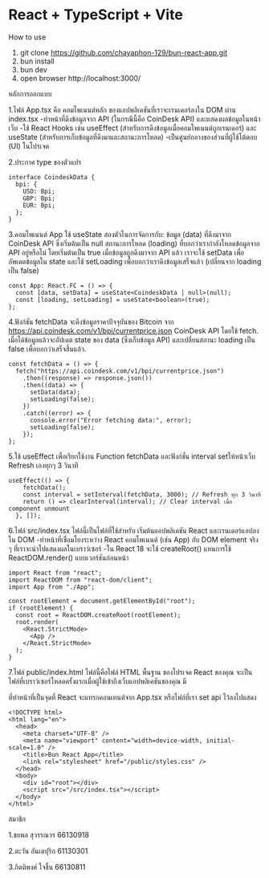 # React + TypeScript + Vite

How to use
1. git clone https://github.com/chayaphon-129/bun-react-app.git
2. bun install
3. bun dev
4. open browser http://localhost:3000/




หลักการออกแบบ



1.ไฟล์ App.tsx คือ คอมโพเนนต์หลัก ของแอปพลิเคชันที่เราจะเรนเดอร์ลงใน DOM ผ่าน index.tsx
-ทำหน้าที่ดึงข้อมูลจาก API (ในกรณีนี้คือ CoinDesk API) และแสดงผลข้อมูลในหน้าเว็บ
-ใช้ React Hooks เช่น useEffect (สำหรับการดึงข้อมูลเมื่อคอมโพเนนต์ถูกเรนเดอร์) และ useState (สำหรับการเก็บข้อมูลที่ดึงมาและสถานะการโหลด)
-เป็นศูนย์กลางของส่วนที่ผู้ใช้โต้ตอบ (UI) ในโปรเจค



2.ประกาศ type ของตัวแปร


```
interface CoindeskData {
  bpi: {
    USD: Bpi;
    GBP: Bpi;
    EUR: Bpi;
  };
}
```


3.คอมโพเนนต์ App ใช้ useState สองตัวในการจัดการกับ:
ข้อมูล (data) ที่ดึงมาจาก CoinDesk API ซึ่งเริ่มต้นเป็น null
สถานะการโหลด (loading) ที่บอกว่าเรากำลังโหลดข้อมูลจาก API อยู่หรือไม่ โดยเริ่มต้นเป็น true
เมื่อข้อมูลถูกดึงมาจาก API แล้ว เราจะใช้ setData เพื่ออัพเดตข้อมูลใน state และใช้ setLoading เพื่อบอกว่าเราดึงข้อมูลเสร็จแล้ว (เปลี่ยนจาก loading เป็น false)


```
const App: React.FC = () => {
  const [data, setData] = useState<CoindeskData | null>(null);
  const [loading, setLoading] = useState<boolean>(true);
};
```


4.ฟังก์ชัน fetchData จะดึงข้อมูลราคาปัจจุบันของ Bitcoin จาก https://api.coindesk.com/v1/bpi/currentprice.json CoinDesk API โดยใช้ fetch.
เมื่อได้ข้อมูลแล้วจะอัปเดต state ของ data (ซึ่งเก็บข้อมูล API) และเปลี่ยนสถานะ loading เป็น false เพื่อบอกว่าเสร็จสิ้นแล้ว.


```
const fetchData = () => {
  fetch("https://api.coindesk.com/v1/bpi/currentprice.json")
    .then((response) => response.json())
    .then((data) => {
      setData(data);
      setLoading(false);
    })
    .catch((error) => {
      console.error("Error fetching data:", error);
      setLoading(false);
    });
};
```


5.ใช้ useEffect เพื่อเรียกใช้งาน Function fetchData และฟังก์ชั่น interval setให้หน้าเว็บ Refresh เองทุกๆ 3 วินาที


```
useEffect(() => {
    fetchData();
    const interval = setInterval(fetchData, 3000); // Refresh ทุก 3 วินาที
    return () => clearInterval(interval); // Clear interval เมื่อ component unmount
  }, []);
```



6.ไฟล์ src/index.tsx ไฟล์นี้เป็นไฟล์ที่ใช้สำหรับ เริ่มต้นแอปพลิเคชัน React และเรนเดอร์แอปลงใน DOM
-ทำหน้าที่เชื่อมโยงระหว่าง React คอมโพเนนต์ (เช่น App) กับ DOM element จริง ๆ ที่เราจะนำไปแสดงผลในเบราว์เซอร์
-ใน React 18 จะใช้ createRoot() แทนการใช้ ReactDOM.render() แบบเวอร์ชันก่อนหน้า


```
import React from "react";
import ReactDOM from "react-dom/client";
import App from "./App";

const rootElement = document.getElementById("root");
if (rootElement) {
  const root = ReactDOM.createRoot(rootElement);
  root.render(
    <React.StrictMode>
      <App />
    </React.StrictMode>
  );
}
```


7.ไฟล์ public/index.html ไฟล์นี้คือไฟล์ HTML พื้นฐาน ของโปรเจค React ของคุณ
จะเป็นไฟล์ที่เบราว์เซอร์โหลดครั้งแรกเมื่อผู้ใช้เข้าถึงเว็บแอปพลิเคชันของคุณ
มี <div id="root"></div> ที่ทำหน้าที่เป็นจุดที่ React จะแทรกคอนเทนต์จาก App.tsx หรือไฟล์ที่เรา set api ไว้ลงไปแสดง


```
<!DOCTYPE html>
<html lang="en">
  <head>
    <meta charset="UTF-8" />
    <meta name="viewport" content="width=device-width, initial-scale=1.0" />
    <title>Bun React App</title>
    <link rel="stylesheet" href="/public/styles.css" />
  </head>
  <body>
    <div id="root"></div>
    <script src="/src/index.tsx"></script>
  </body>
</html>
```

สมาชิก

1.ชยพล สุวรรณวร 66130918

2.ตะวัน อันเตปุริก 61130301

3.กิตติพงศ์ ใจชื้น 66130811
